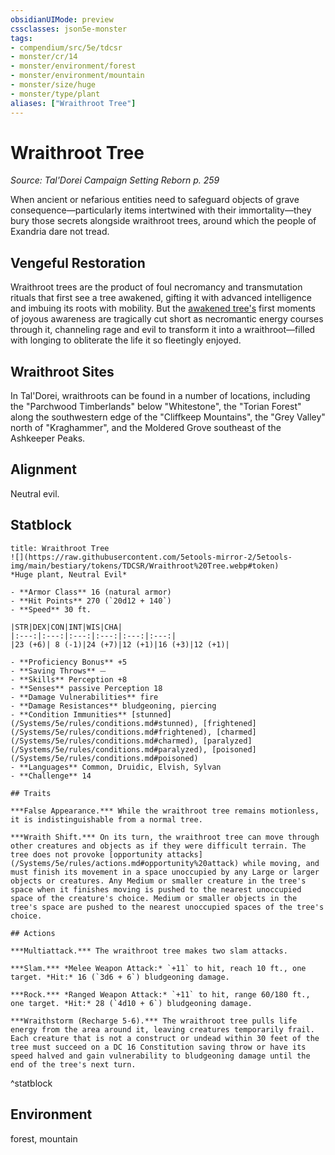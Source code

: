 ```yaml
---
obsidianUIMode: preview
cssclasses: json5e-monster
tags:
- compendium/src/5e/tdcsr
- monster/cr/14
- monster/environment/forest
- monster/environment/mountain
- monster/size/huge
- monster/type/plant
aliases: ["Wraithroot Tree"]
---
```

# Wraithroot Tree
*Source: Tal'Dorei Campaign Setting Reborn p. 259*  

When ancient or nefarious entities need to safeguard objects of grave consequence—particularly items intertwined with their immortality—they bury those secrets alongside wraithroot trees, around which the people of Exandria dare not tread.

## Vengeful Restoration

Wraithroot trees are the product of foul necromancy and transmutation rituals that first see a tree awakened, gifting it with advanced intelligence and imbuing its roots with mobility. But the [awakened tree's](/Systems/5e/bestiary/plant/awakened-tree.md) first moments of joyous awareness are tragically cut short as necromantic energy courses through it, channeling rage and evil to transform it into a wraithroot—filled with longing to obliterate the life it so fleetingly enjoyed.

## Wraithroot Sites

In Tal'Dorei, wraithroots can be found in a number of locations, including the "Parchwood Timberlands" below "Whitestone", the "Torian Forest" along the southwestern edge of the "Cliffkeep Mountains", the "Grey Valley" north of "Kraghammer", and the Moldered Grove southeast of the Ashkeeper Peaks.

## Alignment

Neutral evil.

## Statblock

```ad-statblock
title: Wraithroot Tree
![](https://raw.githubusercontent.com/5etools-mirror-2/5etools-img/main/bestiary/tokens/TDCSR/Wraithroot%20Tree.webp#token)
*Huge plant, Neutral Evil*

- **Armor Class** 16 (natural armor)
- **Hit Points** 270 (`20d12 + 140`)
- **Speed** 30 ft.

|STR|DEX|CON|INT|WIS|CHA|
|:---:|:---:|:---:|:---:|:---:|:---:|
|23 (+6)| 8 (-1)|24 (+7)|12 (+1)|16 (+3)|12 (+1)|

- **Proficiency Bonus** +5
- **Saving Throws** ⏤
- **Skills** Perception +8
- **Senses** passive Perception 18
- **Damage Vulnerabilities** fire
- **Damage Resistances** bludgeoning, piercing
- **Condition Immunities** [stunned](/Systems/5e/rules/conditions.md#stunned), [frightened](/Systems/5e/rules/conditions.md#frightened), [charmed](/Systems/5e/rules/conditions.md#charmed), [paralyzed](/Systems/5e/rules/conditions.md#paralyzed), [poisoned](/Systems/5e/rules/conditions.md#poisoned)
- **Languages** Common, Druidic, Elvish, Sylvan
- **Challenge** 14

## Traits

***False Appearance.*** While the wraithroot tree remains motionless, it is indistinguishable from a normal tree.

***Wraith Shift.*** On its turn, the wraithroot tree can move through other creatures and objects as if they were difficult terrain. The tree does not provoke [opportunity attacks](/Systems/5e/rules/actions.md#opportunity%20attack) while moving, and must finish its movement in a space unoccupied by any Large or larger objects or creatures. Any Medium or smaller creature in the tree's space when it finishes moving is pushed to the nearest unoccupied space of the creature's choice. Medium or smaller objects in the tree's space are pushed to the nearest unoccupied spaces of the tree's choice.

## Actions

***Multiattack.*** The wraithroot tree makes two slam attacks.

***Slam.*** *Melee Weapon Attack:* `+11` to hit, reach 10 ft., one target. *Hit:* 16 (`3d6 + 6`) bludgeoning damage.

***Rock.*** *Ranged Weapon Attack:* `+11` to hit, range 60/180 ft., one target. *Hit:* 28 (`4d10 + 6`) bludgeoning damage.

***Wraithstorm (Recharge 5-6).*** The wraithroot tree pulls life energy from the area around it, leaving creatures temporarily frail. Each creature that is not a construct or undead within 30 feet of the tree must succeed on a DC 16 Constitution saving throw or have its speed halved and gain vulnerability to bludgeoning damage until the end of the tree's next turn.
```
^statblock

## Environment

forest, mountain